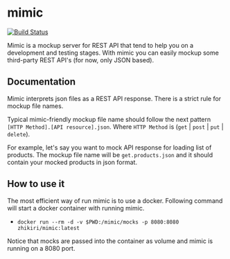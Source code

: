 # mimic
[![Build Status](https://travis-ci.com/zhikiri/mimic.svg?branch=master)](https://travis-ci.com/zhikiri/mimic)

Mimic is a mockup server for REST API that tend to help you on a development and testing stages.
With mimic you can easily mockup some third-party REST API's (for now, only JSON based).

## Documentation

Mimic interprets json files as a REST API response.
There is a strict rule for mockup file names.

Typical mimic-friendly mockup file name should follow the next pattern `[HTTP Method].[API resource].json`.
Where `HTTP Method` is (`get` | `post` | `put` | `delete`).

For example, let's say you want to mock API response for loading list of products.
The mockup file name will be `get.products.json` and it should contain your mocked products in json format.

## How to use it

The most efficient way of run mimic is to use a docker.
Following command will start a docker container with running mimic.

 - `docker run --rm -d -v $PWD:/mimic/mocks -p 8080:8080 zhikiri/mimic:latest`

Notice that mocks are passed into the container as volume and mimic is running on a 8080 port.
